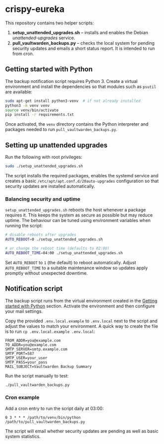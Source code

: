 # crispy-eureka

This repository contains two helper scripts:

1. **setup_unattended_upgrades.sh** – installs and enables the Debian
   *unattended-upgrades* service.
2. **pull_vaultwarden_backups.py** – checks the local system for pending
   security updates and emails a short status report.  It is intended to run
   from cron.

## Getting started with Python

The backup notification script requires Python 3. Create a virtual
environment and install the dependencies so that modules such as
`psutil` are available:

```bash
sudo apt-get install python3-venv  # if not already installed
python3 -m venv venv
source venv/bin/activate
pip install -r requirements.txt
```

Once activated, the `venv` directory contains the Python interpreter
and packages needed to run `pull_vaultwarden_backups.py`.

## Setting up unattended upgrades

Run the following with root privileges:

```bash
sudo ./setup_unattended_upgrades.sh
```

The script installs the required packages, enables the systemd service and
creates a basic `/etc/apt/apt.conf.d/20auto-upgrades` configuration so that
security updates are installed automatically.

### Balancing security and uptime

`setup_unattended_upgrades.sh` reboots the host whenever a package requires it.
This keeps the system as secure as possible but may reduce uptime. The
behaviour can be tuned using environment variables when running the script:

```bash
# disable reboots after upgrades
AUTO_REBOOT=0 ./setup_unattended_upgrades.sh

# or change the reboot time (defaults to 02:00)
AUTO_REBOOT_TIME=04:00 ./setup_unattended_upgrades.sh
```

Set `AUTO_REBOOT` to `1` (the default) to reboot automatically. Adjust
`AUTO_REBOOT_TIME` to a suitable maintenance window so updates apply promptly
without unexpected downtime.

## Notification script

The backup script runs from the virtual environment created in the
[Getting started with Python](#getting-started-with-python) section.
Activate the environment and then configure your mail settings.

Copy the provided `.env.local.example` to `.env.local` next to the script and
adjust the values to match your environment. A quick way to create the file is
to run `cp .env.local.example .env.local`:

```
FROM_ADDR=you@example.com
TO_ADDR=you@example.com
SMTP_SERVER=smtp.example.com
SMTP_PORT=587
SMTP_USER=your_user
SMTP_PASS=your_pass
MAIL_SUBJECT=Vaultwarden Backup Summary
```

Run the script manually to test:

```bash
./pull_vaultwarden_backups.py
```

### Cron example

Add a cron entry to run the script daily at 03:00:

```
0 3 * * * /path/to/venv/bin/python /path/to/pull_vaultwarden_backups.py
```

The script will email whether security updates are pending as well as basic
system statistics.
